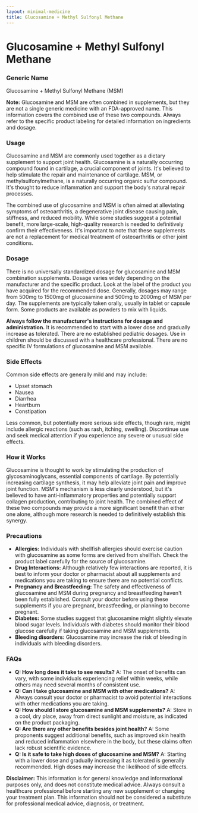 ```yaml
---
layout: minimal-medicine
title: Glucosamine + Methyl Sulfonyl Methane
---
```


# Glucosamine + Methyl Sulfonyl Methane
### Generic Name
Glucosamine + Methyl Sulfonyl Methane (MSM)

**Note:**  Glucosamine and MSM are often combined in supplements, but they are not a single generic medicine with an FDA-approved name.  This information covers the combined use of these two compounds.  Always refer to the specific product labeling for detailed information on ingredients and dosage.

### Usage

Glucosamine and MSM are commonly used together as a dietary supplement to support joint health.  Glucosamine is a naturally occurring compound found in cartilage, a crucial component of joints.  It's believed to help stimulate the repair and maintenance of cartilage. MSM, or methylsulfonylmethane, is a naturally occurring organic sulfur compound. It's thought to reduce inflammation and support the body's natural repair processes.

The combined use of glucosamine and MSM is often aimed at alleviating symptoms of osteoarthritis, a degenerative joint disease causing pain, stiffness, and reduced mobility.  While some studies suggest a potential benefit, more large-scale, high-quality research is needed to definitively confirm their effectiveness.  It's important to note that these supplements are not a replacement for medical treatment of osteoarthritis or other joint conditions.

### Dosage

There is no universally standardized dosage for glucosamine and MSM combination supplements.  Dosage varies widely depending on the manufacturer and the specific product.  Look at the label of the product you have acquired for the recommended dose.  Generally, dosages may range from 500mg to 1500mg of glucosamine and 500mg to 2000mg of MSM per day.  The supplements are typically taken orally, usually in tablet or capsule form.  Some products are available as powders to mix with liquids.  

**Always follow the manufacturer's instructions for dosage and administration.**  It is recommended to start with a lower dose and gradually increase as tolerated.  There are no established pediatric dosages.  Use in children should be discussed with a healthcare professional.  There are no specific IV formulations of glucosamine and MSM available.

### Side Effects

Common side effects are generally mild and may include:

* Upset stomach
* Nausea
* Diarrhea
* Heartburn
* Constipation

Less common, but potentially more serious side effects, though rare, might include allergic reactions (such as rash, itching, swelling).  Discontinue use and seek medical attention if you experience any severe or unusual side effects.

### How it Works

Glucosamine is thought to work by stimulating the production of glycosaminoglycans, essential components of cartilage.  By potentially increasing cartilage synthesis, it may help alleviate joint pain and improve joint function. MSM's mechanism is less clearly understood, but it's believed to have anti-inflammatory properties and potentially support collagen production, contributing to joint health.  The combined effect of these two compounds may provide a more significant benefit than either one alone, although more research is needed to definitively establish this synergy.

### Precautions

* **Allergies:** Individuals with shellfish allergies should exercise caution with glucosamine as some forms are derived from shellfish.  Check the product label carefully for the source of glucosamine.
* **Drug Interactions:** Although relatively few interactions are reported, it is best to inform your doctor or pharmacist about all supplements and medications you are taking to ensure there are no potential conflicts.
* **Pregnancy and Breastfeeding:**  The safety and effectiveness of glucosamine and MSM during pregnancy and breastfeeding haven't been fully established.  Consult your doctor before using these supplements if you are pregnant, breastfeeding, or planning to become pregnant.
* **Diabetes:**  Some studies suggest that glucosamine might slightly elevate blood sugar levels.  Individuals with diabetes should monitor their blood glucose carefully if taking glucosamine and MSM supplements.
* **Bleeding disorders:** Glucosamine may increase the risk of bleeding in individuals with bleeding disorders.


### FAQs

* **Q: How long does it take to see results?** A:  The onset of benefits can vary, with some individuals experiencing relief within weeks, while others may need several months of consistent use.
* **Q: Can I take glucosamine and MSM with other medications?** A: Always consult your doctor or pharmacist to avoid potential interactions with other medications you are taking.
* **Q: How should I store glucosamine and MSM supplements?** A: Store in a cool, dry place, away from direct sunlight and moisture, as indicated on the product packaging.
* **Q: Are there any other benefits besides joint health?** A: Some proponents suggest additional benefits, such as improved skin health and reduced inflammation elsewhere in the body, but these claims often lack robust scientific evidence.
* **Q: Is it safe to take high doses of glucosamine and MSM?** A: Starting with a lower dose and gradually increasing it as tolerated is generally recommended.  High doses may increase the likelihood of side effects.


**Disclaimer:** This information is for general knowledge and informational purposes only, and does not constitute medical advice.  Always consult a healthcare professional before starting any new supplement or changing your treatment plan.  This information should not be considered a substitute for professional medical advice, diagnosis, or treatment.
